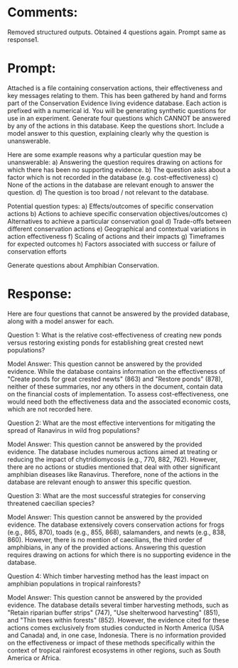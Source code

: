 # Comments: #
Removed structured outputs. Obtained 4 questions again.
Prompt same as response1.


# Prompt: #
Attached is a file containing conservation actions, their effectiveness and key messages relating to them. This has been gathered by hand and forms part of the Conservation Evidence living evidence database. Each action is prefixed with a numerical id.
You will be generating synthetic questions for use in an experiment. Generate four questions which CANNOT be answered by any of the actions in this database. Keep the questions short. Include a model answer to this question, explaining clearly why the question is unanswerable.

Here are some example reasons why a particular question may be unanswerable:
a) Answering the question requires drawing on actions for which there has been no supporting evidence.
b) The question asks about a factor which is not recorded in the database (e.g. cost-effectiveness)
c) None of the actions in the database are relevant enough to answer the question.
d) The question is too broad / not relevant to the database.

Potential question types:
a) Effects/outcomes of specific conservation actions
b) Actions to achieve specific conservation objectives/outcomes
c) Alternatives to achieve a particular conservation goal
d) Trade-offs between different conservation actions
e) Geographical and contextual variations in action effectiveness
f) Scaling of actions and their impacts
g) Timeframes for expected outcomes
h) Factors associated with success or failure of conservation efforts

Generate questions about Amphibian Conservation.


# Response: #
Here are four questions that cannot be answered by the provided database, along with a model answer for each.

Question 1:
What is the relative cost-effectiveness of creating new ponds versus restoring existing ponds for establishing great crested newt populations?

Model Answer:
This question cannot be answered by the provided evidence. While the database contains information on the effectiveness of "Create ponds for great crested newts" (863) and "Restore ponds" (878), neither of these summaries, nor any others in the document, contain data on the financial costs of implementation. To assess cost-effectiveness, one would need both the effectiveness data and the associated economic costs, which are not recorded here.

Question 2:
What are the most effective interventions for mitigating the spread of Ranavirus in wild frog populations?

Model Answer:
This question cannot be answered by the provided evidence. The database includes numerous actions aimed at treating or reducing the impact of chytridiomycosis (e.g., 770, 882, 762). However, there are no actions or studies mentioned that deal with other significant amphibian diseases like Ranavirus. Therefore, none of the actions in the database are relevant enough to answer this specific question.

Question 3:
What are the most successful strategies for conserving threatened caecilian species?

Model Answer:
This question cannot be answered by the provided evidence. The database extensively covers conservation actions for frogs (e.g., 865, 870), toads (e.g., 855, 868), salamanders, and newts (e.g., 838, 860). However, there is no mention of caecilians, the third order of amphibians, in any of the provided actions. Answering this question requires drawing on actions for which there is no supporting evidence in the database.

Question 4:
Which timber harvesting method has the least impact on amphibian populations in tropical rainforests?

Model Answer:
This question cannot be answered by the provided evidence. The database details several timber harvesting methods, such as "Retain riparian buffer strips" (747), "Use shelterwood harvesting" (851), and "Thin trees within forests" (852). However, the evidence cited for these actions comes exclusively from studies conducted in North America (USA and Canada) and, in one case, Indonesia. There is no information provided on the effectiveness or impact of these methods specifically within the context of tropical rainforest ecosystems in other regions, such as South America or Africa.